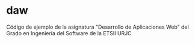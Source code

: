 # daw
Código de ejemplo de la asignatura "Desarrollo de Aplicaciones Web" del Grado en Ingeniería del Software de la ETSII URJC
